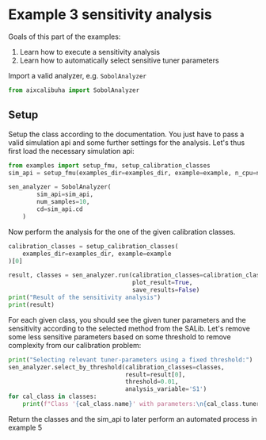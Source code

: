 
# Example 3 sensitivity analysis

Goals of this part of the examples:
1. Learn how to execute a sensitivity analysis
2. Learn how to automatically select sensitive tuner parameters

Import a valid analyzer, e.g. `SobolAnalyzer`

```python
from aixcalibuha import SobolAnalyzer
```

## Setup
Setup the class according to the documentation.
You just have to pass a valid simulation api and
some further settings for the analysis.
Let's thus first load the necessary simulation api:

```python
from examples import setup_fmu, setup_calibration_classes
sim_api = setup_fmu(examples_dir=examples_dir, example=example, n_cpu=n_cpu)

sen_analyzer = SobolAnalyzer(
        sim_api=sim_api,
        num_samples=10,
        cd=sim_api.cd
    )
```

Now perform the analysis for the one of the given calibration classes.

```python
calibration_classes = setup_calibration_classes(
    examples_dir=examples_dir, example=example
)[0]

result, classes = sen_analyzer.run(calibration_classes=calibration_classes,
                                   plot_result=True,
                                   save_results=False)
print("Result of the sensitivity analysis")
print(result)
```

For each given class, you should see the given tuner parameters
and the sensitivity according to the selected method from the SALib.
Let's remove some less sensitive parameters based on some threshold
to remove complexity from our calibration problem:

```python
print("Selecting relevant tuner-parameters using a fixed threshold:")
sen_analyzer.select_by_threshold(calibration_classes=classes,
                                 result=result[0],
                                 threshold=0.01,
                                 analysis_variable='S1')
for cal_class in classes:
    print(f"Class '{cal_class.name}' with parameters:\n{cal_class.tuner_paras}")
```

Return the classes and the sim_api to later perform an automated process in example 5

